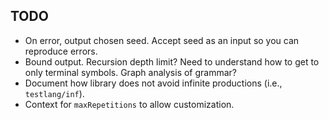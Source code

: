 TODO
----
 - On error, output chosen seed.  Accept seed as an input so you can
   reproduce errors.
 - Bound output.  Recursion depth limit?  Need to understand how to get
   to only terminal symbols.  Graph analysis of grammar?
 - Document how library does not avoid infinite productions (i.e.,
   `testlang/inf`).
 - Context for `maxRepetitions` to allow customization.

